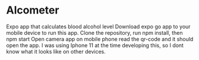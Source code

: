 # Alcometer
Expo app that calculates blood alcohol level
Download expo go app to your mobile device to run this app.
Clone the repository, run npm install, then npm start
Open camera app on mobile phone read the qr-code and it should open the app.
I was using Iphone 11 at the time developing this, so I dont know what it looks like on other devices.
